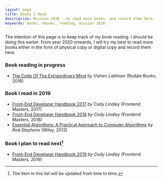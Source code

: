 ```yaml
---
layout: page
title: Books I Read
description: Mission 2020 - to read more books, and record them here.
keywords: books, ebooks, reading, mission 2020
---
```


The intention of this page is to keep track of my book reading. I should be doing this earlier. From year 2020 onwards, I will try my best to read more books either in the form of physical copy or digital copy and record them here.

### Book reading in progress

- [The Code Of The Extraordinary Mind](https://www.goodreads.com/book/show/26114571-the-code-of-the-extraordinary-mind) _by Vishen Lakhiani_
 (Rodale Books, 2016)

### Book I read in 2019

- [Front-End Developer Handbook 2017](https://frontendmasters.com/books/front-end-handbook/2017/) _by Cody Lindley_ (Frontend Masters, 2017)
- [Front-End Developer Handbook 2018](https://frontendmasters.com/books/front-end-handbook/2018/) _by Cody Lindley_ (Frontend Masters, 2018)
- [Essential Algorithms: A Practical Approach to Computer Algorithms](https://www.goodreads.com/book/show/17351722-essential-algorithms) _by Rod Stephens_ (Wiley, 2013)

### Book I plan to read next[^1]

- [Front-End Developer Handbook 2019](https://frontendmasters.com/books/front-end-handbook/2019/) _by Cody Lindley_ (Frontend Masters, 2019)

[^1]: The item in this list will be updated from time to time.